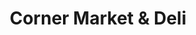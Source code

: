 ---
title: "Corner Market & Deli"
url: /north-middletown/corner-market-and-deli/
shop: convenience
---